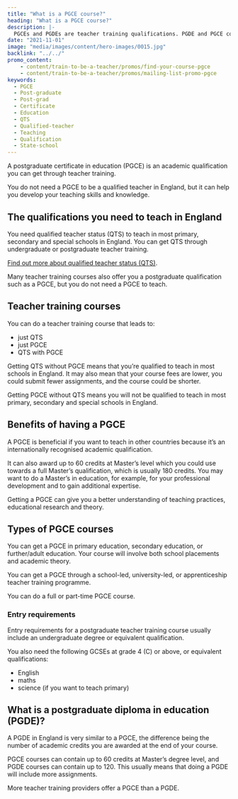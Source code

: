 ```yaml
---
title: "What is a PGCE course?"
heading: "What is a PGCE course?"
description: |-
  PGCEs and PGDEs are teacher training qualifications. PGDE and PGCE courses are a mix of learning education theory and classroom placements.
date: "2021-11-01"
image: "media/images/content/hero-images/0015.jpg"
backlink: "../../"
promo_content:
    - content/train-to-be-a-teacher/promos/find-your-course-pgce
    - content/train-to-be-a-teacher/promos/mailing-list-promo-pgce
keywords:
  - PGCE
  - Post-graduate
  - Post-grad
  - Certificate
  - Education
  - QTS
  - Qualified-teacher
  - Teaching
  - Qualification
  - State-school
---
```


A postgraduate certificate in education (PGCE) is an academic qualification you can get through teacher training.

You do not need a PGCE to be a qualified teacher in England, but it can help you develop your teaching skills and knowledge.

## The qualifications you need to teach in England

You need qualified teacher status (QTS) to teach in most primary, secondary and special schools in England. You can get QTS through undergraduate or postgraduate teacher training.

[Find out more about qualified teacher status (QTS)](/what-is-qts).

Many teacher training courses also offer you a postgraduate qualification such as a PGCE, but you do not need a PGCE to teach.

## Teacher training courses

You can do a teacher training course that leads to:

* just QTS
* just PGCE
* QTS with PGCE

Getting QTS without PGCE means that you’re qualified to teach in most schools in England. It may also mean that your course fees are lower, you could submit fewer assignments, and the course could be shorter.

Getting PGCE without QTS means you will not be qualified to teach in most primary, secondary and special schools in England.

## Benefits of having a PGCE

A PGCE is beneficial if you want to teach in other countries because it’s an internationally recognised academic qualification.

It can also award up to 60 credits at Master’s level which you could use towards a full Master’s qualification, which is usually 180 credits. You may want to do a Master’s in education, for example, for your professional development and to gain additional expertise.

Getting a PGCE can give you a better understanding of teaching practices, educational research and theory.

## Types of PGCE courses

You can get a PGCE in primary education, secondary education, or further/adult education. Your course will involve both school placements and academic theory.

You can get a PGCE through a school-led, university-led, or apprenticeship teacher training programme.

You can do a full or part-time PGCE course.

### Entry requirements

Entry requirements for a postgraduate teacher training course usually include an undergraduate degree or equivalent qualification.

You also need the following GCSEs at grade 4 (C) or above, or equivalent qualifications:

* English
* maths
* science (if you want to teach primary)

## What is a postgraduate diploma in education (PGDE)?

A PGDE in England is very similar to a PGCE, the difference being the number of academic credits you are awarded at the end of your course.

PGCE courses can contain up to 60 credits at Master’s degree level, and PGDE courses can contain up to 120. This usually means that doing a PGDE will include more assignments.

More teacher training providers offer a PGCE than a PGDE.
